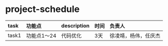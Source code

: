 # project-schedule #
|task|功能点|description|时间|负责人|
|:---|:--------|:----------|:-----|:--------|
|task1|功能点1～24|代码优化|3天|徐凌靖，杨伟，任庆杰|